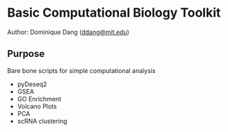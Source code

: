 # Basic Computational Biology Toolkit

Author: Dominique Dang (ddang@mit.edu)
  
## Purpose
Bare bone scripts for simple computational analysis
* pyDeseq2
* GSEA
* GO Enrichment
* Volcano Plots
* PCA
* scRNA clustering 

